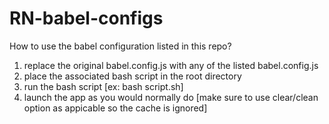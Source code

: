 # RN-babel-configs

How to use the babel configuration listed in this repo?
1. replace the original babel.config.js with any of the listed babel.config.js
2. place the associated bash script in the root directory
3. run the bash script [ex: bash script.sh]
4. launch the app as you would normally do [make sure to use clear/clean option as appicable so the cache is ignored]
